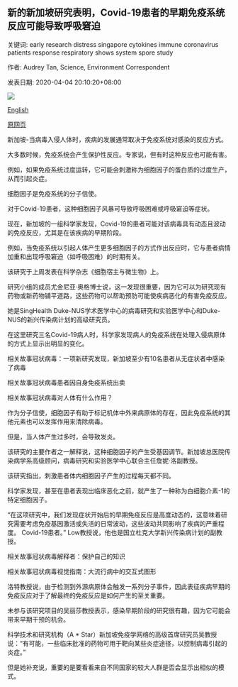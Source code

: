 ## 新的新加坡研究表明，Covid-19患者的早期免疫系统反应可能导致呼吸窘迫

关键词: early research distress singapore cytokines immune coronavirus patients response respiratory shows system spore study

作者: Audrey Tan, Science, Environment Correspondent

发表日期: 2020-04-04 20:10:20+08:00

![](https://www.straitstimes.com/sites/default/files/styles/x_large/public/articles/2020/04/04/rk_singapore_medical_040420.jpg?itok=Ae7z5rV-)

[English](New%20S%27pore%20study%20shows%20early%20immune%20system%20response%20in%20Covid-19%20patients%20could%20cause%20respiratory%20distress.md)

[原网页](https://www.straitstimes.com/singapore/health/new-singapore-study-shows-early-immune-system-response-in-covid-19-patients-could)

新加坡-当病毒入侵人体时，疾病的发展通常取决于免疫系统对感染的反应方式。

大多数时候，免疫系统会产生保护性反应。专家说，但有时这种反应也可能有害。

例如，如果免疫系统过度运转，它可能会刺激称为细胞因子的蛋白质的过度生产，从而引起炎症。

细胞因子是免疫系统的分子信使。

对于Covid-19患者，这种细胞因子风暴可导致呼吸困难或呼吸窘迫等症状。

现在，新加坡的一组科学家发现，Covid-19的患者可能对该病毒具有动态且波动的免疫反应，尤其是在该疾病的早期阶段。

例如，当免疫系统以引起人体产生更多细胞因子的方式作出反应时，它与患者病情加重和出现呼吸窘迫（如呼吸困难）的时期有关。

该研究于上周发表在科学杂志《细胞宿主与微生物》上。

研究小组的成员尤金尼亚·奥格博士说，这一发现很重要，因为它可以为研究现有药物或新药物铺平道路，这些药物可以帮助预防可能使疾病恶化的有害免疫反应。

她是SingHealth Duke-NUS学术医学中心的病毒研究和实验医学中心和Duke-NUS的新兴传染病计划的高级研究员。

在这里研究三名Covid-19病人时，科学家发现病人的免疫系统在处理入侵病原体的方式上显示出明显的变化。

相关故事冠状病毒：一项新研究发现，新加坡至少有10名患者从无症状者中感染了病毒

相关故事冠状病毒患者因自身免疫系统出卖

相关故事冠状病毒对人体有什么作用？

作为分子信使，细胞因子有助于标记机体中外来病原体的存在，因此免疫系统的其他元素也可以发挥作用来清除病毒。

但是，当人体产生过多时，会导致发炎。

该研究的主要作者之一解释说，这种细胞因子的产生受基因调节。新加坡总医院传染病学系高级顾问，病毒研究和实验医学中心联合主任詹妮·洛副教授。

该研究指出，刺激患者体内细胞因子产生的过程每天都不同。

科学家发现，甚至在患者表现出临床恶化之前，就产生了一种称为白细胞介素-1的特定细胞因子。

“在这项研究中，我们发现症状开始后的早期免疫反应是高度动态的，这意味着研究需要考虑免疫基因激活或失活的日常波动，这些波动共同影响了疾病的严重程度。 Covid-19患者。” Low教授说，他也是国立杜克大学新兴传染病计划的副教授。

相关故事冠状病毒解释者：保护自己的知识

相关故事冠状病毒视觉指南：大流行病中的交互式图形

洛特教授说，由于检测到外源病原体会触发一系列分子事件，因此表征疾病早期的免疫反应对于了解最终的免疫反应是如何产生的至关重要。

未参与该研究项目的吴丽莎教授表示，感染早期阶段的研究很有趣，因为它可能会带来早期干预的机会。

科学技术和研究机构（A * Star）新加坡免疫学网络的高级首席研究员吴教授说：“有可能，一些临床批准的药物可用于靶向某些炎症途径，以控制病毒引起的炎症。”

但是她补充说，重要的是要看看来自不同国家的较大人群是否会显示出相似的模式。